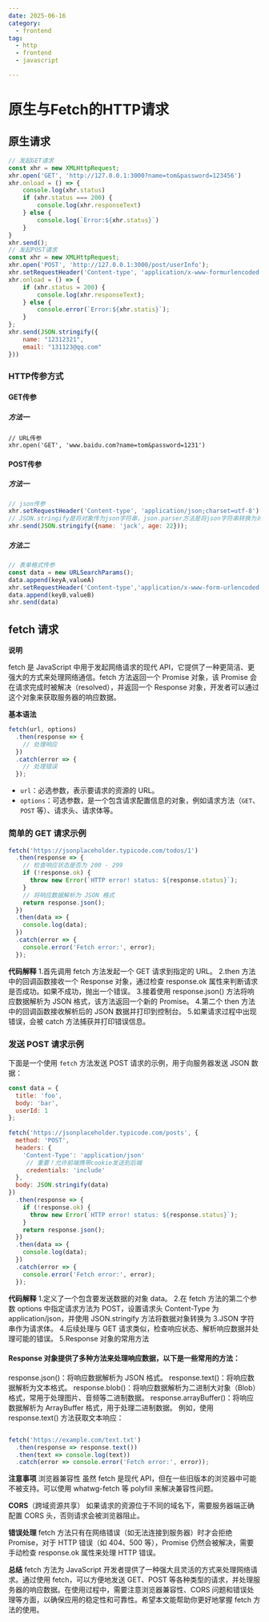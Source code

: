 ```yaml
---
date: 2025-06-16
category:
  - frontend
tag:
  - http
  - frontend
  - javascript

---
```


# 原生与Fetch的HTTP请求

## 原生请求

```js
// 发起GET请求
const xhr = new XMLHttpRequest;
xhr.open('GET', 'http://127.0.0.1:3000?name=tom&password=123456')
xhr.onload = () => {
    console.log(xhr.status)
    if (xhr.status === 200) {
        console.log(xhr.responseText)
    } else {
        console.log(`Error:${xhr.status}`)
    }
}
xhr.send();
// 发起POST请求
const xhr = new XMLHttpRequest;
xhr.open('POST', 'http://127.0.0.1:3000/post/userInfo');
xhr.setRequestHeader('Content-type', 'application/x-www-formurlencoded');
xhr.onload = () => {
    if (xhr.status = 200) {
        console.log(xhr.responseText);
    } else {
        console.error(`Error:${xhr.statis}`);
    }
};
xhr.send(JSON.stringify({
    name: "12312321",
    email: "131123@qq.com"
}))
```

### HTTP传参方式

#### GET传参

##### 方法一

```JS
// URL传参
xhr.open('GET', 'www.baidu.com?name=tom&password=1231')
```



#### POST传参

##### 方法一

```js
// json传参
xhr.setRequestHeader('Content-type', 'application/json;charset=utf-8')
// JSON.stringify是将对象传为json字符串，json.parser方法是将json字符串转换为对象
xhr.send(JSON.stringify({name: 'jack', age: 22}));
```

##### 方法二

```js
// 表单格式传参
const data = new URLSearchParams();
data.append(keyA,valueA)
xhr.setRequestHeader('Content-type','application/x-www-form-urlencoded')
data.append(keyB,valueB)
xhr.send(data)
```



## fetch 请求

**说明**

fetch 是 JavaScript 中用于发起网络请求的现代 API，它提供了一种更简洁、更强大的方式来处理网络通信。fetch 方法返回一个 Promise 对象，该 Promise 会在请求完成时被解决（resolved），并返回一个 Response 对象，开发者可以通过这个对象来获取服务器的响应数据。

**基本语法**

```js
fetch(url, options)
  .then(response => {
    // 处理响应
  })
  .catch(error => {
    // 处理错误
  });
```

- `url`：必选参数，表示要请求的资源的 URL。
- `options`：可选参数，是一个包含请求配置信息的对象，例如请求方法（`GET`、`POST` 等）、请求头、请求体等。

### 简单的 GET 请求示例

```js
fetch('https://jsonplaceholder.typicode.com/todos/1')
  .then(response => {
    // 检查响应状态是否为 200 - 299
    if (!response.ok) {
      throw new Error(`HTTP error! status: ${response.status}`);
    }
    // 将响应数据解析为 JSON 格式
    return response.json();
  })
  .then(data => {
    console.log(data);
  })
  .catch(error => {
    console.error('Fetch error:', error);
  });
```

**代码解释**
1.首先调用 fetch 方法发起一个 GET 请求到指定的 URL。
2.then 方法中的回调函数接收一个 Response 对象，通过检查 response.ok 属性来判断请求是否成功。如果不成功，抛出一个错误。
3.接着使用 response.json() 方法将响应数据解析为 JSON 格式，该方法返回一个新的 Promise。
4.第二个 then 方法中的回调函数接收解析后的 JSON 数据并打印到控制台。
5.如果请求过程中出现错误，会被 catch 方法捕获并打印错误信息。

### 发送 POST 请求示例

下面是一个使用 `fetch` 方法发送 POST 请求的示例，用于向服务器发送 JSON 数据：

```js
const data = {
  title: 'foo',
  body: 'bar',
  userId: 1
};
 
fetch('https://jsonplaceholder.typicode.com/posts', {
  method: 'POST',
  headers: {
    'Content-Type': 'application/json'
     // 重要！允许前端携带cookie发送到后端
     credentials: 'include'
  },
  body: JSON.stringify(data)
})
  .then(response => {
    if (!response.ok) {
      throw new Error(`HTTP error! status: ${response.status}`);
    }
    return response.json();
  })
  .then(data => {
    console.log(data);
  })
  .catch(error => {
    console.error('Fetch error:', error);
  });
```

**代码解释**
1.定义了一个包含要发送数据的对象 data。
2.在 fetch 方法的第二个参数 options 中指定请求方法为 POST，设置请求头 Content-Type 为 application/json，并使用 JSON.stringify 方法将数据对象转换为 3.JSON 字符串作为请求体。
4.后续处理与 GET 请求类似，检查响应状态、解析响应数据并处理可能的错误。
5.Response 对象的常用方法

#### Response 对象提供了多种方法来处理响应数据，以下是一些常用的方法：

response.json()：将响应数据解析为 JSON 格式。
response.text()：将响应数据解析为文本格式。
response.blob()：将响应数据解析为二进制大对象（Blob）格式，常用于处理图片、音频等二进制数据。
response.arrayBuffer()：将响应数据解析为 ArrayBuffer 格式，用于处理二进制数据。
        例如，使用 response.text() 方法获取文本响应：

```js

fetch('https://example.com/text.txt')
  .then(response => response.text())
  .then(text => console.log(text))
  .catch(error => console.error('Fetch error:', error));
```

**注意事项**
浏览器兼容性
        虽然 fetch 是现代 API，但在一些旧版本的浏览器中可能不被支持。可以使用 whatwg-fetch 等 polyfill 来解决兼容性问题。

**CORS**（跨域资源共享）
        如果请求的资源位于不同的域名下，需要服务器端正确配置 CORS 头，否则请求会被浏览器阻止。

**错误处理**
        fetch 方法只有在网络错误（如无法连接到服务器）时才会拒绝 Promise，对于 HTTP 错误（如 404、500 等），Promise 仍然会被解决，需要手动检查 response.ok 属性来处理 HTTP 错误。

**总结**
        fetch 方法为 JavaScript 开发者提供了一种强大且灵活的方式来处理网络请求。通过使用 fetch，可以方便地发送 GET、POST 等各种类型的请求，并处理服务器的响应数据。在使用过程中，需要注意浏览器兼容性、CORS 问题和错误处理等方面，以确保应用的稳定性和可靠性。希望本文能帮助你更好地掌握 fetch 方法的使用。
